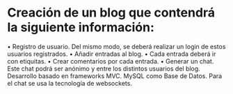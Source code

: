 # Creación de un blog que contendrá la siguiente información:
• Registro de usuario. Del mismo modo, se deberá realizar un login de estos
usuarios registrados.
• Añadir entradas al blog.
• Cada entrada deberá ir con etiquitas.
• Crear comentarios por cada entrada.
• Generar un chat. Este chat podrá ser anónimo y entre los distintos usuarios del
blog.
Desarrollo basado en frameworks MVC. MySQL como Base de Datos. Para el
chat se usa la tecnología de websockets.
